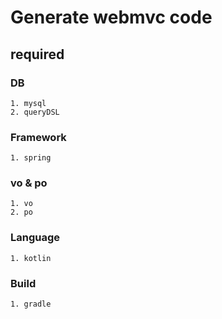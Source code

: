 # Generate webmvc code

## required
### DB 
    1. mysql
    2. queryDSL
### Framework
    1. spring
### vo & po
    1. vo 
    2. po
### Language
    1. kotlin
### Build
    1. gradle
